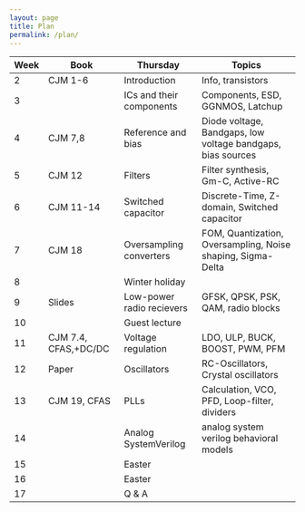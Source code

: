 ```yaml
---
layout: page 
title: Plan
permalink: /plan/ 
---
```



| Week | Book                 | Thursday                  | Topics                                                      |
|------|----------------------|---------------------------|-------------------------------------------------------------|
| 2    | CJM 1-6              | Introduction              | Info, transistors                                           |
| 3    |                      | ICs and their components  | Components, ESD, GGNMOS, Latchup                            |
| 4    | CJM 7,8              | Reference and bias        | Diode voltage, Bandgaps, low voltage bandgaps, bias sources |
| 5    | CJM 12               | Filters                   | Filter synthesis, Gm-C, Active-RC                           |
| 6    | CJM 11-14            | Switched capacitor        | Discrete-Time, Z-domain, Switched capacitor                 |
| 7    | CJM 18               | Oversampling converters   | FOM, Quantization, Oversampling, Noise shaping, Sigma-Delta |
| 8    |                      | Winter holiday            |                                                             |
| 9    | Slides               | Low-power radio recievers | GFSK, QPSK, PSK, QAM, radio blocks                          |
| 10   |                      | Guest lecture             |                                                             |
| 11   | CJM 7.4, CFAS,+DC/DC | Voltage regulation        | LDO, ULP, BUCK, BOOST, PWM, PFM                             |
| 12   | Paper                | Oscillators               | RC-Oscillators, Crystal oscillators                         |
| 13   | CJM 19, CFAS         | PLLs                      | Calculation, VCO, PFD, Loop-filter, dividers                |
| 14   |                      | Analog SystemVerilog      | analog system verilog behavioral models                     |
| 15   |                      | Easter                    |                                                             |
| 16   |                      | Easter                    |                                                             |
| 17   |                      | Q & A                     |                                                             |
